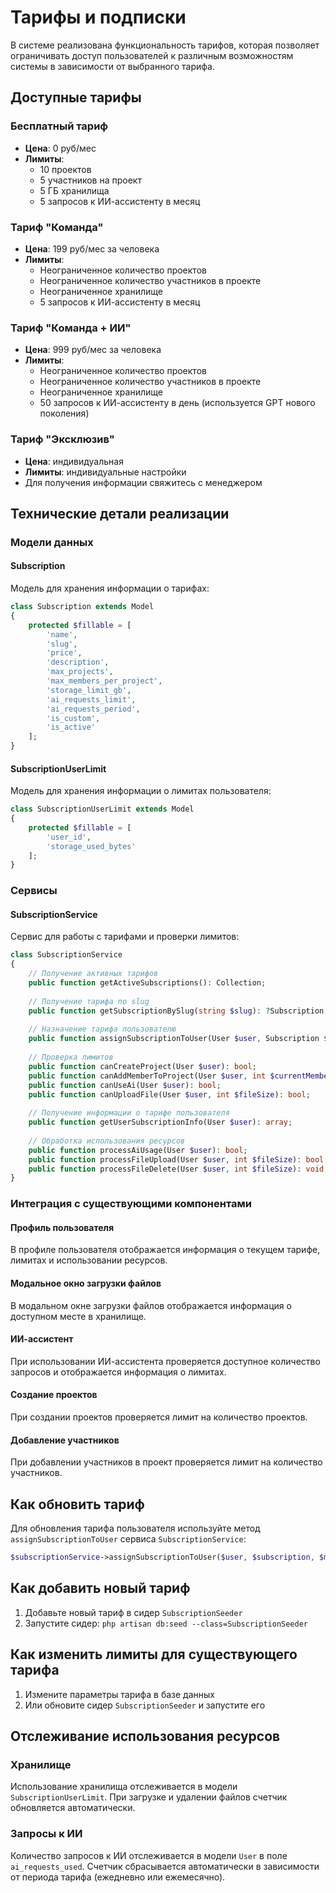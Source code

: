 # Тарифы и подписки

В системе реализована функциональность тарифов, которая позволяет ограничивать доступ пользователей к различным возможностям системы в зависимости от выбранного тарифа.

## Доступные тарифы

### Бесплатный тариф
- **Цена**: 0 руб/мес
- **Лимиты**:
  - 10 проектов
  - 5 участников на проект
  - 5 ГБ хранилища
  - 5 запросов к ИИ-ассистенту в месяц

### Тариф "Команда"
- **Цена**: 199 руб/мес за человека
- **Лимиты**:
  - Неограниченное количество проектов
  - Неограниченное количество участников в проекте
  - Неограниченное хранилище
  - 5 запросов к ИИ-ассистенту в месяц

### Тариф "Команда + ИИ"
- **Цена**: 999 руб/мес за человека
- **Лимиты**:
  - Неограниченное количество проектов
  - Неограниченное количество участников в проекте
  - Неограниченное хранилище
  - 50 запросов к ИИ-ассистенту в день (используется GPT нового поколения)

### Тариф "Эксклюзив"
- **Цена**: индивидуальная
- **Лимиты**: индивидуальные настройки
- Для получения информации свяжитесь с менеджером

## Технические детали реализации

### Модели данных

#### Subscription
Модель для хранения информации о тарифах:
```php
class Subscription extends Model
{
    protected $fillable = [
        'name',
        'slug',
        'price',
        'description',
        'max_projects',
        'max_members_per_project',
        'storage_limit_gb',
        'ai_requests_limit',
        'ai_requests_period',
        'is_custom',
        'is_active'
    ];
}
```

#### SubscriptionUserLimit
Модель для хранения информации о лимитах пользователя:
```php
class SubscriptionUserLimit extends Model
{
    protected $fillable = [
        'user_id',
        'storage_used_bytes'
    ];
}
```

### Сервисы

#### SubscriptionService
Сервис для работы с тарифами и проверки лимитов:
```php
class SubscriptionService
{
    // Получение активных тарифов
    public function getActiveSubscriptions(): Collection;
    
    // Получение тарифа по slug
    public function getSubscriptionBySlug(string $slug): ?Subscription;
    
    // Назначение тарифа пользователю
    public function assignSubscriptionToUser(User $user, Subscription $subscription, int $months = 1): void;
    
    // Проверка лимитов
    public function canCreateProject(User $user): bool;
    public function canAddMemberToProject(User $user, int $currentMembersCount): bool;
    public function canUseAi(User $user): bool;
    public function canUploadFile(User $user, int $fileSize): bool;
    
    // Получение информации о тарифе пользователя
    public function getUserSubscriptionInfo(User $user): array;
    
    // Обработка использования ресурсов
    public function processAiUsage(User $user): bool;
    public function processFileUpload(User $user, int $fileSize): bool;
    public function processFileDelete(User $user, int $fileSize): void;
}
```

### Интеграция с существующими компонентами

#### Профиль пользователя
В профиле пользователя отображается информация о текущем тарифе, лимитах и использовании ресурсов.

#### Модальное окно загрузки файлов
В модальном окне загрузки файлов отображается информация о доступном месте в хранилище.

#### ИИ-ассистент
При использовании ИИ-ассистента проверяется доступное количество запросов и отображается информация о лимитах.

#### Создание проектов
При создании проектов проверяется лимит на количество проектов.

#### Добавление участников
При добавлении участников в проект проверяется лимит на количество участников.

## Как обновить тариф

Для обновления тарифа пользователя используйте метод `assignSubscriptionToUser` сервиса `SubscriptionService`:

```php
$subscriptionService->assignSubscriptionToUser($user, $subscription, $months);
```

## Как добавить новый тариф

1. Добавьте новый тариф в сидер `SubscriptionSeeder`
2. Запустите сидер: `php artisan db:seed --class=SubscriptionSeeder`

## Как изменить лимиты для существующего тарифа

1. Измените параметры тарифа в базе данных
2. Или обновите сидер `SubscriptionSeeder` и запустите его

## Отслеживание использования ресурсов

### Хранилище
Использование хранилища отслеживается в модели `SubscriptionUserLimit`. При загрузке и удалении файлов счетчик обновляется автоматически.

### Запросы к ИИ
Количество запросов к ИИ отслеживается в модели `User` в поле `ai_requests_used`. Счетчик сбрасывается автоматически в зависимости от периода тарифа (ежедневно или ежемесячно).
